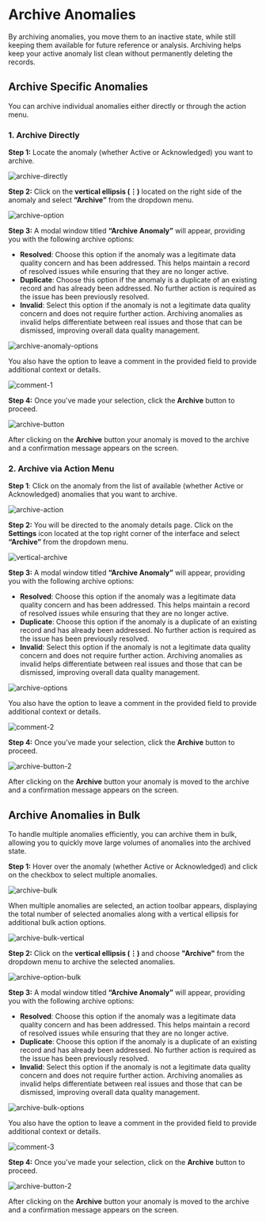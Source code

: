 # Archive Anomalies

By archiving anomalies, you move them to an inactive state, while still keeping them available for future reference or analysis. Archiving helps keep your active anomaly list clean without permanently deleting the records.

## Archive Specific Anomalies

You can archive individual anomalies either directly or through the action menu.

### 1. Archive Directly

**Step 1:** Locate the anomaly (whether Active or Acknowledged) you want to archive.

![archive-directly](../assets/datastores/archive-anomalies/archive-directly.png)

**Step 2:** Click on the **vertical ellipsis (⋮)** located on the right side of the anomaly and select **“Archive”** from the dropdown menu.

![archive-option](../assets/datastores/archive-anomalies/archive-option.png)

**Step 3:** A modal window titled **“Archive Anomaly”** will appear, providing you with the following archive options:

* **Resolved**: Choose this option if the anomaly was a legitimate data quality concern and has been addressed. This helps maintain a record of resolved issues while ensuring that they are no longer active.  
* **Duplicate**: Choose this option if the anomaly is a duplicate of an existing record and has already been addressed. No further action is required as the issue has been previously resolved.  
* **Invalid**: Select this option if the anomaly is not a legitimate data quality concern and does not require further action. Archiving anomalies as invalid helps differentiate between real issues and those that can be dismissed, improving overall data quality management.

![archive-anomaly-options](../assets/datastores/archive-anomalies/archive-anomaly-options.png)

You also have the option to leave a comment in the provided field to provide additional context or details.

![comment-1](../assets/datastores/archive-anomalies/comment-1.png)

**Step 4:** Once you've made your selection, click the **Archive** button to proceed.

![archive-button](../assets/datastores/archive-anomalies/archive-button.png)

After clicking on the **Archive** button your anomaly is moved to the archive and a confirmation message appears on the screen.

### 2. Archive via Action Menu

**Step 1**: Click on the anomaly from the list of available (whether Active or Acknowledged) anomalies that you want to archive.

![archive-action](../assets/datastores/archive-anomalies/archive-action.png)

**Step 2:** You will be directed to the anomaly details page. Click on the **Settings** icon located at the top right corner of the interface and select **“Archive”** from the dropdown menu.

![vertical-archive](../assets/datastores/archive-anomalies/vertical-archive.png)

**Step 3:** A modal window titled **“Archive Anomaly”** will appear, providing you with the following archive options:

* **Resolved**: Choose this option if the anomaly was a legitimate data quality concern and has been addressed. This helps maintain a record of resolved issues while ensuring that they are no longer active.  
* **Duplicate**: Choose this option if the anomaly is a duplicate of an existing record and has already been addressed. No further action is required as the issue has been previously resolved.  
* **Invalid**: Select this option if the anomaly is not a legitimate data quality concern and does not require further action. Archiving anomalies as invalid helps differentiate between real issues and those that can be dismissed, improving overall data quality management.

![archive-options](../assets/datastores/archive-anomalies/archive-options.png)

You also have the option to leave a comment in the provided field to provide additional context or details.

![comment-2](../assets/datastores/archive-anomalies/comment-2.png)

**Step 4:** Once you've made your selection, click the **Archive** button to proceed.

![archive-button-2](../assets/datastores/archive-anomalies/archive-button-2.png)

After clicking on the **Archive** button your anomaly is moved to the archive and a confirmation message appears on the screen.

## Archive Anomalies in Bulk

To handle multiple anomalies efficiently, you can archive them in bulk, allowing you to quickly move large volumes of anomalies into the archived state.

**Step 1:** Hover over the anomaly (whether Active or Acknowledged) and click on the checkbox to select multiple anomalies.

![archive-bulk](../assets/datastores/archive-anomalies/archive-bulk.png)

When multiple anomalies are selected, an action toolbar appears, displaying the total number of selected anomalies along with a vertical ellipsis for additional bulk action options.

![archive-bulk-vertical](../assets/datastores/archive-anomalies/archive-bulk-vertical.png)

**Step 2:** Click on the **vertical ellipsis (⋮)** and choose **"Archive"** from the dropdown menu to archive the selected anomalies.

![archive-option-bulk](../assets/datastores/archive-anomalies/archive-option-bulk.png)

**Step 3:** A modal window titled **“Archive Anomaly”** will appear, providing you with the following archive options:

* **Resolved**: Choose this option if the anomaly was a legitimate data quality concern and has been addressed. This helps maintain a record of resolved issues while ensuring that they are no longer active.  
* **Duplicate**: Choose this option if the anomaly is a duplicate of an existing record and has already been addressed. No further action is required as the issue has been previously resolved.  
* **Invalid**: Select this option if the anomaly is not a legitimate data quality concern and does not require further action. Archiving anomalies as invalid helps differentiate between real issues and those that can be dismissed, improving overall data quality management.

![archive-bulk-options](../assets/datastores/archive-anomalies/archive-bulk-options.png)

You also have the option to leave a comment in the provided field to provide additional context or details.

![comment-3](../assets/datastores/archive-anomalies/comment-3.png)

**Step 4:** Once you've made your selection, click on the **Archive** button to proceed.

![archive-button-2](../assets/datastores/archive-anomalies/archive-button-2.png)

After clicking on the **Archive** button your anomaly is moved to the archive and a confirmation message appears on the screen.